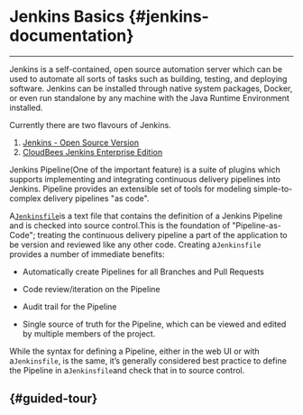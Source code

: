 # Jenkins Basics {#jenkins-documentation}

---

Jenkins is a self-contained, open source automation server which can be used to automate all sorts of tasks such as building, testing, and deploying software. Jenkins can be installed through native system packages, Docker, or even run standalone by any machine with the Java Runtime Environment installed.

Currently there are two flavours of Jenkins.

1. [Jenkins - Open Source Version](https://jenkins.io/)
2. [CloudBees Jenkins Enterprise Edition](https://www.cloudbees.com/products/cloudbees-jenkins-enterprise)

Jenkins Pipeline\(One of the important feature\) is a suite of plugins which supports implementing and integrating continuous delivery pipelines into Jenkins. Pipeline provides an extensible set of tools for modeling simple-to-complex delivery pipelines "as code".

A[`Jenkinsfile`](https://jenkins.io/doc/book/pipeline/jenkinsfile)is a text file that contains the definition of a Jenkins Pipeline and is checked into source control.This is the foundation of "Pipeline-as-Code"; treating the continuous delivery pipeline a part of the application to be version and reviewed like any other code. Creating a`Jenkinsfile `provides a number of immediate benefits:

* Automatically create Pipelines for all Branches and Pull Requests

* Code review/iteration on the Pipeline

* Audit trail for the Pipeline

* Single source of truth for the Pipeline, which can be viewed and edited by multiple members of the project.

While the syntax for defining a Pipeline, either in the web UI or with a`Jenkinsfile`, is the same, it’s generally considered best practice to define the Pipeline in a`Jenkinsfile`and check that in to source control.

##  {#guided-tour}



